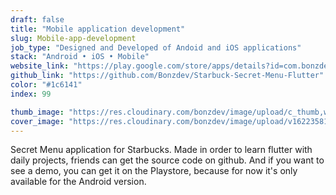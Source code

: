 ```yaml
---
draft: false
title: "Mobile application development"
slug: Mobile-app-development
job_type: "Designed and Developed of Andoid and iOS applications"
stack: "Android • iOS • Mobile"
website_link: "https://play.google.com/store/apps/details?id=com.bonzdev.starbucksecret"
github_link: "https://github.com/Bonzdev/Starbuck-Secret-Menu-Flutter"
color: "#1c6141"
index: 99

thumb_image: "https://res.cloudinary.com/bonzdev/image/upload/c_thumb,w_300/v1622358105/mockup_crop/mobile_starbuck_crop_avybmj.png"
cover_image: "https://res.cloudinary.com/bonzdev/image/upload/v1622358105/mockup_crop/mobile_starbuck_crop_avybmj.png"
---
```


Secret Menu application for Starbucks. Made in order to learn flutter with daily projects, friends can get the source code on github. And if you want to see a demo, you can get it on the Playstore, because for now it's only available for the Android version.
